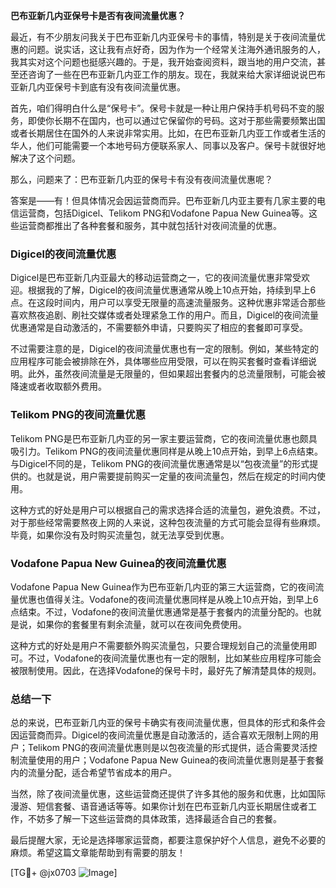 **巴布亚新几内亚保号卡是否有夜间流量优惠？**

最近，有不少朋友问我关于巴布亚新几内亚保号卡的事情，特别是关于夜间流量优惠的问题。说实话，这让我有点好奇，因为作为一个经常关注海外通讯服务的人，我其实对这个问题也挺感兴趣的。于是，我开始查阅资料，跟当地的用户交流，甚至还咨询了一些在巴布亚新几内亚工作的朋友。现在，我就来给大家详细说说巴布亚新几内亚保号卡到底有没有夜间流量优惠。

首先，咱们得明白什么是“保号卡”。保号卡就是一种让用户保持手机号码不变的服务，即使你长期不在国内，也可以通过它保留你的号码。这对于那些需要频繁出国或者长期居住在国外的人来说非常实用。比如，在巴布亚新几内亚工作或者生活的华人，他们可能需要一个本地号码方便联系家人、同事以及客户。保号卡就很好地解决了这个问题。

那么，问题来了：巴布亚新几内亚的保号卡有没有夜间流量优惠呢？

答案是——有！但具体情况会因运营商而异。巴布亚新几内亚主要有几家主要的电信运营商，包括Digicel、Telikom PNG和Vodafone Papua New Guinea等。这些运营商都推出了各种套餐和服务，其中就包括针对夜间流量的优惠。

### Digicel的夜间流量优惠

Digicel是巴布亚新几内亚最大的移动运营商之一，它的夜间流量优惠非常受欢迎。根据我的了解，Digicel的夜间流量优惠通常从晚上10点开始，持续到早上6点。在这段时间内，用户可以享受无限量的高速流量服务。这种优惠非常适合那些喜欢熬夜追剧、刷社交媒体或者处理紧急工作的用户。而且，Digicel的夜间流量优惠通常是自动激活的，不需要额外申请，只要购买了相应的套餐即可享受。

不过需要注意的是，Digicel的夜间流量优惠也有一定的限制。例如，某些特定的应用程序可能会被排除在外，具体哪些应用受限，可以在购买套餐时查看详细说明。此外，虽然夜间流量是无限量的，但如果超出套餐内的总流量限制，可能会被降速或者收取额外费用。

### Telikom PNG的夜间流量优惠

Telikom PNG是巴布亚新几内亚的另一家主要运营商，它的夜间流量优惠也颇具吸引力。Telikom PNG的夜间流量优惠同样是从晚上10点开始，到早上6点结束。与Digicel不同的是，Telikom PNG的夜间流量优惠通常是以“包夜流量”的形式提供的。也就是说，用户需要提前购买一定量的夜间流量包，然后在规定的时间内使用。

这种方式的好处是用户可以根据自己的需求选择合适的流量包，避免浪费。不过，对于那些经常需要熬夜上网的人来说，这种包夜流量的方式可能会显得有些麻烦。毕竟，如果你没有及时购买流量包，就无法享受到优惠。

### Vodafone Papua New Guinea的夜间流量优惠

Vodafone Papua New Guinea作为巴布亚新几内亚的第三大运营商，它的夜间流量优惠也值得关注。Vodafone的夜间流量优惠同样是从晚上10点开始，到早上6点结束。不过，Vodafone的夜间流量优惠通常是基于套餐内的流量分配的。也就是说，如果你的套餐里有剩余流量，就可以在夜间免费使用。

这种方式的好处是用户不需要额外购买流量包，只要合理规划自己的流量使用即可。不过，Vodafone的夜间流量优惠也有一定的限制，比如某些应用程序可能会被限制使用。因此，在选择Vodafone的保号卡时，最好先了解清楚具体的规则。

### 总结一下

总的来说，巴布亚新几内亚的保号卡确实有夜间流量优惠，但具体的形式和条件会因运营商而异。Digicel的夜间流量优惠是自动激活的，适合喜欢无限制上网的用户；Telikom PNG的夜间流量优惠则是以包夜流量的形式提供，适合需要灵活控制流量使用的用户；Vodafone Papua New Guinea的夜间流量优惠则是基于套餐内的流量分配，适合希望节省成本的用户。

当然，除了夜间流量优惠，这些运营商还提供了许多其他的服务和优惠，比如国际漫游、短信套餐、语音通话等等。如果你计划在巴布亚新几内亚长期居住或者工作，不妨多了解一下这些运营商的具体政策，选择最适合自己的套餐。

最后提醒大家，无论是选择哪家运营商，都要注意保护好个人信息，避免不必要的麻烦。希望这篇文章能帮助到有需要的朋友！

[TG💪+ @jx0703 ![Image](https://github.com/user-attachments/assets/dbca1d08-cadb-493c-b0ec-ad6f7a83f270)]